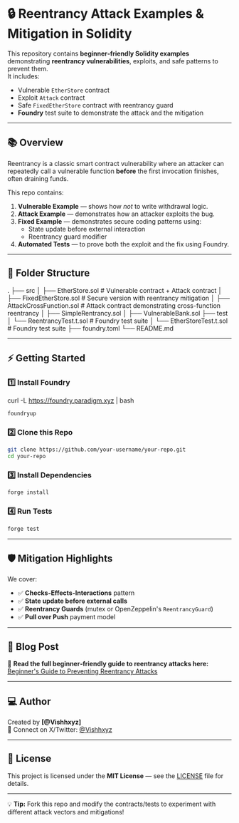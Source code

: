 # 🔒 Reentrancy Attack Examples & Mitigation in Solidity

This repository contains **beginner‑friendly Solidity examples** demonstrating **reentrancy vulnerabilities**, exploits, and safe patterns to prevent them.  
It includes:

- Vulnerable `EtherStore` contract  
- Exploit `Attack` contract  
- Safe `FixedEtherStore` contract with reentrancy guard  
- **Foundry** test suite to demonstrate the attack and the mitigation  

---

## 📚 Overview

Reentrancy is a classic smart contract vulnerability where an attacker can repeatedly call a vulnerable function **before** the first invocation finishes, often draining funds.

This repo contains:
1. **Vulnerable Example** — shows how *not* to write withdrawal logic.
2. **Attack Example** — demonstrates how an attacker exploits the bug.
3. **Fixed Example** — demonstrates secure coding patterns using:
   - State update before external interaction
   - Reentrancy guard modifier
4. **Automated Tests** — to prove both the exploit and the fix using Foundry.

---

## 📂 Folder Structure

.
├── src
│ ├── EtherStore.sol # Vulnerable contract + Attack contract
│ ├── FixedEtherStore.sol # Secure version with reentrancy mitigation
│ ├── AttackCrossFunction.sol # Attack contract demonstrating cross-function reentrancy
│ ├── SimpleRentrancy.sol
│ ├── VulnerableBank.sol
├── test
│ └── ReentrancyTest.t.sol # Foundry test suite
│ └── EtherStoreTest.t.sol # Foundry test suite
├── foundry.toml
└── README.md


---

## ⚡ Getting Started

### 1️⃣ Install Foundry

curl -L https://foundry.paradigm.xyz | bash

```bash
foundryup
```


### 2️⃣ Clone this Repo

```bash
git clone https://github.com/your-username/your-repo.git
cd your-repo
```


### 3️⃣ Install Dependencies

```bash
forge install
```


### 4️⃣ Run Tests

```bash
forge test
```


---

## 🛡 Mitigation Highlights

We cover:
- ✅ **Checks-Effects-Interactions** pattern
- ✅ **State update before external calls**
- ✅ **Reentrancy Guards** (mutex or OpenZeppelin's `ReentrancyGuard`)
- ✅ **Pull over Push** payment model

---

## 📝 Blog Post

📖 **Read the full beginner‑friendly guide to reentrancy attacks here:**  
[Beginner's Guide to Preventing Reentrancy Attacks](https://medium.com/@vishhxyz/breaking-the-loop-%EF%B8%8F-the-ultimate-guide-to-reentrancy-in-ethereum-f6142fff128e)

---

## 💻 Author

Created by **[@Vishhxyz]**  
💬 Connect on X/Twitter: [@Vishhxyz](https://x.com/vishhxyz)  

---

## 📜 License

This project is licensed under the **MIT License** — see the [LICENSE](LICENSE) file for details.

---

💡 **Tip:** Fork this repo and modify the contracts/tests to experiment with different attack vectors and mitigations!
